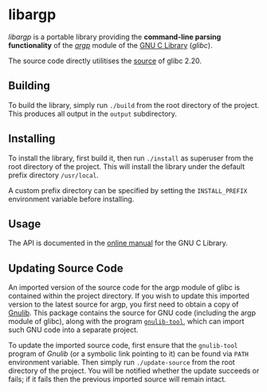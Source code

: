 libargp
=======

*libargp* is a portable library providing the **command-line parsing functionality** of the [*argp*][GNU argp] module of the [GNU C Library][GNU libc] (*glibc*).

The source code directly utilitises the [source][GNU libc source] of glibc 2.20.

Building
--------

To build the library, simply run `./build` from the root directory of the project. This produces all output in the `output` subdirectory.

Installing
----------

To install the library, first build it, then run `./install` as superuser from the root directory of the project. This will install the library under the default prefix directory `/usr/local`.

A custom prefix directory can be specified by setting the `INSTALL_PREFIX` environment variable before installing.

Usage
-----

The API is documented in the [online manual][GNU argp] for the GNU C Library.

Updating Source Code
--------------------

An imported version of the source code for the argp module of glibc is contained within the project directory. If you wish to update this imported version to the latest source for argp, you first need to obtain a copy of [Gnulib][GNU Gnulib]. This package contains the source for GNU code (including the argp module of glibc), along with the program [`gnulib-tool`][GNU gnulib-tool], which can import such GNU code into a separate project.

To update the imported source code, first ensure that the `gnulib-tool` program of *Gnulib* (or a symbolic link pointing to it) can be found via `PATH` environment variable. Then simply run `./update-source` from the root directory of the project. You will be notified whether the update succeeds or fails; if it fails then the previous imported source will remain intact.

[GNU libc]: http://www.gnu.org/software/libc/
[GNU libc source]: https://www.gnu.org/software/libc/download.html
[GNU argp]: http://www.gnu.org/software/libc/manual/html_node/Argp.html

[GNU Gnulib]: https://www.gnu.org/software/gnulib/
[GNU gnulib-tool]: https://www.gnu.org/software/gnulib/manual/html_node/Invoking-gnulib_002dtool.html
